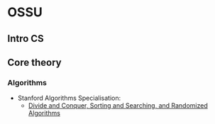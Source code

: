 # OSSU

## Intro CS

## Core theory

### Algorithms

* Stanford Algorithms Specialisation:
	* [Divide and Conquer, Sorting and Searching, and Randomized Algorithms](https://github.com/HuttonN/OSSU/tree/main/Core_theory/Divide_and_Conquer%2C_Sorting_and_Searching%2C_and_Randomized_Algorithms)
